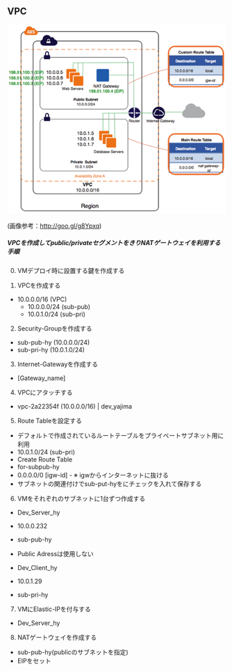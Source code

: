 ## VPC

![Alt Text](https://github.com/yhidetoshi/Pictures/raw/master/aws/nat-gateway-diagram.png)

(画像参考：http://goo.gl/g8Ypxq)

##### VPCを作成してpublic/privateセグメントをきりNATゲートウェイを利用する手順

0. VMデプロイ時に設置する鍵を作成する

1. VPCを作成する
 - 10.0.0.0/16 (VPC)
   - 10.0.0.0/24 (sub-pub)
   - 10.0.1.0/24 (sub-pri)

2. Security-Groupを作成する
 - sub-pub-hy (10.0.0.0/24)
 - sub-pri-hy (10.0.1.0/24)

3. Internet-Gatewayを作成する
  - [Gateway_name]

4. VPCにアタッチする
 - vpc-2a22354f (10.0.0.0/16) | dev_yajima

5. Route Tableを設定する
 - デフォルトで作成されているルートテーブルをプライベートサブネット用に利用
  - 10.0.1.0/24 (sub-pri)
 - Create Route Table
  - for-subpub-hy
   - 0.0.0.0/0 [igw-id]
    - ※ igwからインターネットに抜ける
  - サブネットの関連付けでsub-put-hyをにチェックを入れて保存する


6. VMをそれぞれのサブネットに1台ずつ作成する
 - Dev_Server_hy
  - 10.0.0.232
  - sub-pub-hy
  - Public Adressは使用しない
  
 - Dev_Client_hy
  - 10.0.1.29
  - sub-pri-hy

7. VMにElastic-IPを付与する
 - Dev_Server_hy

8. NATゲートウェイを作成する
 - sub-pub-hy(publicのサブネットを指定)
  - EIPをセット
